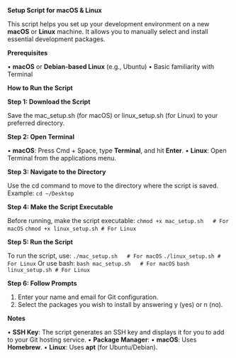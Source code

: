 **Setup Script for macOS & Linux**

This script helps you set up your development environment on a new **macOS** or **Linux** machine. It allows you to manually select and install essential development packages.

**Prerequisites**

•  **macOS** or **Debian-based Linux** (e.g., Ubuntu)
•  Basic familiarity with Terminal

**How to Run the Script**

**Step 1: Download the Script**

Save the mac_setup.sh (for macOS) or linux_setup.sh (for Linux) to your preferred directory.

**Step 2: Open Terminal**

•  **macOS**: Press Cmd + Space, type **Terminal**, and hit **Enter**.
•  **Linux**: Open Terminal from the applications menu.

**Step 3: Navigate to the Directory**

Use the cd command to move to the directory where the script is saved. Example:
`cd ~/Desktop`

**Step 4: Make the Script Executable**

Before running, make the script executable:
`chmod +x mac_setup.sh   # For macOS`
`chmod +x linux_setup.sh # For Linux`

**Step 5: Run the Script**

To run the script, use:
`./mac_setup.sh   # For macOS`
`./linux_setup.sh # For Linux`
Or use bash:
`bash mac_setup.sh   # For macOS`
`bash linux_setup.sh # For Linux`

**Step 6: Follow Prompts**

1.  Enter your name and email for Git configuration.
2.  Select the packages you wish to install by answering y (yes) or n (no).

**Notes**

•  **SSH Key**: The script generates an SSH key and displays it for you to add to your Git hosting service.
•  **Package Manager**:
•  **macOS**: Uses **Homebrew**.
•  **Linux**: Uses **apt** (for Ubuntu/Debian).